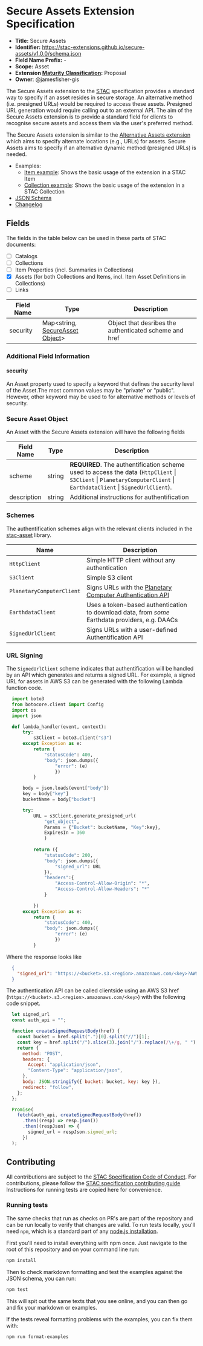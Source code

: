 # Secure Assets Extension Specification

- **Title:** Secure Assets
- **Identifier:** <https://stac-extensions.github.io/secure-assets/v1.0.0/schema.json>
- **Field Name Prefix:** -
- **Scope:** Asset
- **Extension [Maturity Classification](https://github.com/radiantearth/stac-spec/tree/master/extensions/README.md#extension-maturity):** Proposal
- **Owner**: @jamesfisher-gis

The Secure Assets extension to the [STAC](https://github.com/radiantearth/stac-spec) specification provides a standard way to specify if an asset 
resides in secure storage. An alternative method (i.e. presigned URLs) would be required to access these assets. Presigned URL generation would 
require calling out to an external API. The aim of the Secure Assets extension is to provide a standard field for clients to recognise secure assets
 and access them via the user's preferred method. 

The Secure Assets extension is similar to the 
[Alternative Assets extension](https://github.com/stac-extensions/alternate-assets/tree/main#alternate-asset-object) which aims to specify alternate 
locations (e.g., URLs) for assets. Secure Assets aims to specify if an alternative dynamic method (presigned URLs) is needed.

- Examples:
  - [Item example](examples/item.json): Shows the basic usage of the extension in a STAC Item
  - [Collection example](examples/collection.json): Shows the basic usage of the extension in a STAC Collection
- [JSON Schema](json-schema/schema.json)
- [Changelog](./CHANGELOG.md)

## Fields

The fields in the table below can be used in these parts of STAC documents:
- [ ] Catalogs
- [ ] Collections
- [ ] Item Properties (incl. Summaries in Collections)
- [x] Assets (for both Collections and Items, incl. Item Asset Definitions in Collections)
- [ ] Links

| Field Name           | Type                      | Description |
| -------------------- | ------------------------- | ----------- |
| security   | Map<string, [SecureAsset Object](#secure-asset-object)>  | Object that desribes the authenticated scheme and href |

### Additional Field Information

#### security

An Asset property used to specify a keyword that defines the security level of the Asset.The most common values may be "private" or "public".
 However, other keyword may be used to for alternative methods or levels of security.

### Secure Asset Object

An Asset with the Secure Assets extension will have the following fields

| Field Name  | Type   | Description |
| ----------- | ------ | ----------- |
| scheme           | string | **REQUIRED**. The authentification scheme used to access the data (`HttpClient` \| `S3Client` \| `PlanetaryComputerClient` \| `EarthdataClient` \| `SignedUrlClient`). |
| description | string | Additional instructions for authentification |

### Schemes

The authentification schemes align with the relevant clients included in the [stac-asset](https://github.com/stac-utils/stac-asset) library.

| Name | Description
| -- | -- |
| `HttpClient` | Simple HTTP client without any authentication |
| `S3Client` | Simple S3 client 
| `PlanetaryComputerClient` | Signs URLs with the [Planetary Computer Authentication API](https://planetarycomputer.microsoft.com/docs/reference/sas/) 
| `EarthdataClient` | Uses a token-based authentication to download data, from _some_ Earthdata providers, e.g. DAACs
| `SignedUrlClient` | Signs URLs with a user-defined Authentification API

### URL Signing

The `SignedUrlClient` scheme indicates that authentification will be handled by an API which generates and returns a signed URL. For example, a signed URL for assets in AWS S3 can be generated with the following Lambda function code.

```python
  import boto3
  from botocore.client import Config
  import os
  import json

  def lambda_handler(event, context):
      try:
          s3Client = boto3.client("s3")
      except Exception as e:
          return {
              "statusCode": 400,
              "body": json.dumps({
                  "error": (e)
                  })
          }

      body = json.loads(event["body"])
      key = body["key"]
      bucketName = body["bucket"]

      try:
          URL = s3Client.generate_presigned_url(
              "get_object",
              Params = {"Bucket": bucketName, "Key":key},
              ExpiresIn = 360
              )
          
          return ({
              "statusCode": 200,
              "body": json.dumps({
                  "signed_url": URL
              }),
              "headers":{
                  "Access-Control-Allow-Origin": "*",
                  "Access-Control-Allow-Headers": "*"
              }
              
          })
      except Exception as e:
          return {
              "statusCode": 400,
              "body": json.dumps({
                  "error": (e)
                  })
          }
```
Where the response looks like

```json
  {
    "signed_url": "https://<bucket>.s3.<region>.amazonaws.com/<key>?AWSAccessKeyId=<aws access key>&Signature=<signature>&x-amz-security-token=<auth token>&Expires=<epoch expiration time>"
  }
```

The authentication API can be called clientside using an AWS S3 href (`https://<bucket>.s3.<region>.amazonaws.com/<key>`) with the following code snippet.

```javascript
  let signed_url
  const auth_api = "";

  function createSignedRequestBody(href) {
    const bucket = href.split(".")[0].split("//")[1];
    const key = href.split("/").slice(3).join("/").replace(/\+/g, " ");
    return {
      method: "POST",
      headers: {
        Accept: "application/json",
        "Content-Type": "application/json",
      },
      body: JSON.stringify({ bucket: bucket, key: key }),
      redirect: "follow",
    };
  };

  Promise(
    fetch(auth_api, createSignedRequestBody(href))
      .then((resp) => resp.json())
      .then((respJson) => {
        signed_url = respJson.signed_url;
      })
  );
```

## Contributing

All contributions are subject to the
[STAC Specification Code of Conduct](https://github.com/radiantearth/stac-spec/blob/master/CODE_OF_CONDUCT.md).
For contributions, please follow the
[STAC specification contributing guide](https://github.com/radiantearth/stac-spec/blob/master/CONTRIBUTING.md) Instructions
for running tests are copied here for convenience.

### Running tests

The same checks that run as checks on PR's are part of the repository and can be run locally to verify that changes are valid. 
To run tests locally, you'll need `npm`, which is a standard part of any [node.js installation](https://nodejs.org/en/download/).

First you'll need to install everything with npm once. Just navigate to the root of this repository and on 
your command line run:
```bash
npm install
```

Then to check markdown formatting and test the examples against the JSON schema, you can run:
```bash
npm test
```

This will spit out the same texts that you see online, and you can then go and fix your markdown or examples.

If the tests reveal formatting problems with the examples, you can fix them with:
```bash
npm run format-examples
```
